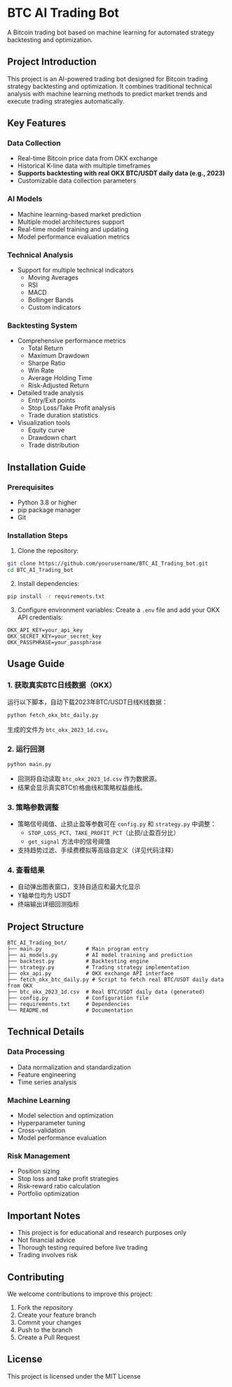 # BTC AI Trading Bot

A Bitcoin trading bot based on machine learning for automated strategy backtesting and optimization.

## Project Introduction

This project is an AI-powered trading bot designed for Bitcoin trading strategy backtesting and optimization. It combines traditional technical analysis with machine learning methods to predict market trends and execute trading strategies automatically.

## Key Features

### Data Collection
- Real-time Bitcoin price data from OKX exchange
- Historical K-line data with multiple timeframes
- **Supports backtesting with real OKX BTC/USDT daily data (e.g., 2023)**
- Customizable data collection parameters

### AI Models
- Machine learning-based market prediction
- Multiple model architectures support
- Real-time model training and updating
- Model performance evaluation metrics

### Technical Analysis
- Support for multiple technical indicators
  - Moving Averages
  - RSI
  - MACD
  - Bollinger Bands
  - Custom indicators

### Backtesting System
- Comprehensive performance metrics
  - Total Return
  - Maximum Drawdown
  - Sharpe Ratio
  - Win Rate
  - Average Holding Time
  - Risk-Adjusted Return
- Detailed trade analysis
  - Entry/Exit points
  - Stop Loss/Take Profit analysis
  - Trade duration statistics
- Visualization tools
  - Equity curve
  - Drawdown chart
  - Trade distribution

## Installation Guide

### Prerequisites
- Python 3.8 or higher
- pip package manager
- Git

### Installation Steps

1. Clone the repository:
```bash
git clone https://github.com/yourusername/BTC_AI_Trading_bot.git
cd BTC_AI_Trading_bot
```

2. Install dependencies:
```bash
pip install -r requirements.txt
```

3. Configure environment variables:
Create a `.env` file and add your OKX API credentials:
```
OKX_API_KEY=your_api_key
OKX_SECRET_KEY=your_secret_key
OKX_PASSPHRASE=your_passphrase
```

## Usage Guide

### 1. 获取真实BTC日线数据（OKX）
运行以下脚本，自动下载2023年BTC/USDT日线K线数据：
```bash
python fetch_okx_btc_daily.py
```
生成的文件为 `btc_okx_2023_1d.csv`。

### 2. 运行回测
```bash
python main.py
```
- 回测将自动读取 `btc_okx_2023_1d.csv` 作为数据源。
- 结果会显示真实BTC价格曲线和策略权益曲线。

### 3. 策略参数调整
- 策略信号阈值、止损止盈等参数可在 `config.py` 和 `strategy.py` 中调整：
  - `STOP_LOSS_PCT`、`TAKE_PROFIT_PCT`（止损/止盈百分比）
  - `get_signal` 方法中的信号阈值
- 支持趋势过滤、手续费模拟等高级自定义（详见代码注释）

### 4. 查看结果
- 自动弹出图表窗口，支持自适应和最大化显示
- Y轴单位均为 USDT
- 终端输出详细回测指标

## Project Structure

```
BTC_AI_Trading_bot/
├── main.py              # Main program entry
├── ai_models.py         # AI model training and prediction
├── backtest.py          # Backtesting engine
├── strategy.py          # Trading strategy implementation
├── okx_api.py           # OKX exchange API interface
├── fetch_okx_btc_daily.py # Script to fetch real BTC/USDT daily data from OKX
├── btc_okx_2023_1d.csv  # Real BTC/USDT daily data (generated)
├── config.py            # Configuration file
├── requirements.txt     # Dependencies
└── README.md            # Documentation
```

## Technical Details

### Data Processing
- Data normalization and standardization
- Feature engineering
- Time series analysis

### Machine Learning
- Model selection and optimization
- Hyperparameter tuning
- Cross-validation
- Model performance evaluation

### Risk Management
- Position sizing
- Stop loss and take profit strategies
- Risk-reward ratio calculation
- Portfolio optimization

## Important Notes

- This project is for educational and research purposes only
- Not financial advice
- Thorough testing required before live trading
- Trading involves risk

## Contributing

We welcome contributions to improve this project:
1. Fork the repository
2. Create your feature branch
3. Commit your changes
4. Push to the branch
5. Create a Pull Request

## License

This project is licensed under the MIT License
